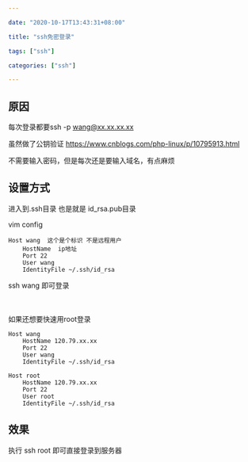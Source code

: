 ```yaml
---

date: "2020-10-17T13:43:31+08:00"

title: "ssh免密登录"

tags: ["ssh"]

categories: ["ssh"]

---
```



## 原因

每次登录都要ssh -p wang@xx.xx.xx.xx 

虽然做了公钥验证 https://www.cnblogs.com/php-linux/p/10795913.html

不需要输入密码，但是每次还是要输入域名，有点麻烦



## 设置方式 

进入到.ssh目录 也是就是 id_rsa.pub目录

 

vim config

```
Host wang  这个是个标识 不是远程用户
    HostName  ip地址
    Port 22
    User wang
    IdentityFile ~/.ssh/id_rsa
```

ssh wang 即可登录

　

如果还想要快速用root登录

```shell
Host wang
    HostName 120.79.xx.xx
    Port 22
    User wang
    IdentityFile ~/.ssh/id_rsa
 
Host root
    HostName 120.79.xx.xx
    Port 22
    User root
    IdentityFile ~/.ssh/id_rsa         
```

 

## 效果 

执行 ssh root 即可直接登录到服务器